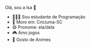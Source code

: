   Olá, sou a Isa 👋

- 👩🏼‍💻 Sou estudante de Programação
- 📍  Moro em: Criciuma-SC
- 😄 Pronome: ela/dela
- 🎮 Amo jogos
- 💫 Gosto de Animes
